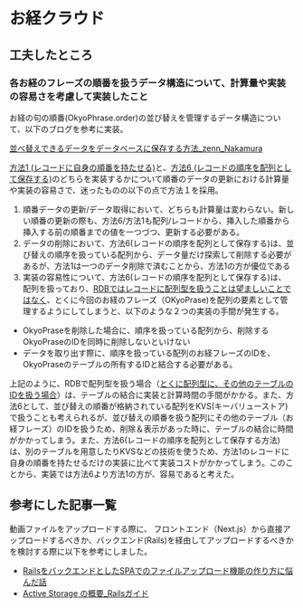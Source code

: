 # お経クラウド

## 工夫したところ

### 各お経のフレーズの順番を扱うデータ構造について、計算量や実装の容易さを考慮して実装したこと
お経の句の順番(OkyoPhrase.order)の並び替えを管理するデータ構造について、以下のブログを参考に実装。


[並べ替えできるデータをデータベースに保存する方法_zenn_Nakamura](https://zenn.dev/itte/articles/e97002637cd3a6#%E6%96%B9%E6%B3%952-%E3%83%AC%E3%82%B3%E3%83%BC%E3%83%89%E3%81%AB%E8%A1%A8%E7%A4%BA%E5%84%AA%E5%85%88%E5%BA%A6%E3%82%92%E6%8C%81%E3%81%9F%E3%81%9B%E3%82%8B)

[方法1 (レコードに自身の順番を持たせる)](https://zenn.dev/itte/articles/e97002637cd3a6#%E6%96%B9%E6%B3%951-%E3%83%AC%E3%82%B3%E3%83%BC%E3%83%89%E3%81%AB%E8%87%AA%E8%BA%AB%E3%81%AE%E9%A0%86%E7%95%AA%E3%82%92%E6%8C%81%E3%81%9F%E3%81%9B%E3%82%8B)と、[方法6 (レコードの順序を配列として保存する)](https://zenn.dev/itte/articles/e97002637cd3a6#%E6%96%B9%E6%B3%956-%E3%83%AC%E3%82%B3%E3%83%BC%E3%83%89%E3%81%AE%E9%A0%86%E5%BA%8F%E3%82%92%E9%85%8D%E5%88%97%E3%81%A8%E3%81%97%E3%81%A6%E4%BF%9D%E5%AD%98%E3%81%99%E3%82%8B)のどちらを実装するかについて順番のデータの更新における計算量や実装の容易さで、迷ったものの以下の点で方法１を採用。



1. 順番データの更新/データ取得において、どちらも計算量は変わらない。新しい順番の更新の際も、方法6/方法1も配列/レコードから、挿入した順番から挿入する前の順番までの値を一つづつ、更新する必要がある。
2. データの削除において、方法6(レコードの順序を配列として保存する)は、並び替えの順序を扱っている配列から、データ量だけ探索して削除する必要があるが、方法1は一つのデータ削除で済むことから、方法1の方が優位である
3. 実装の容易性について、方法6(レコードの順序を配列として保存する)は、
   配列を扱っており、[RDBではレコードに配列型を扱うことは望ましいことではなく](https://products.sint.co.jp/topsic/blog/database-design-anti-pattern#:~:text=%E3%81%9F%E3%82%82%E3%81%AE%E3%81%A7%E3%81%99%E3%80%82-,%E3%82%A2%E3%83%B3%E3%83%81%E3%83%91%E3%82%BF%E3%83%BC%E3%83%B3(1)%20%E9%85%8D%E5%88%97%E3%83%87%E3%83%BC%E3%82%BF%E3%82%92%E4%BF%9D%E6%8C%81%E3%81%99%E3%82%8B,-RDBMS%E3%81%AE%E5%9F%BA%E6%9C%AC)、とくに今回のお経のフレーズ（OKyoPrase)を配列の要素として管理するようにしてしまうと、以下のような２つの実装の手間が発生する。
- OkyoPraseを削除した場合に、順序を扱っている配列から、削除するOkyoPraseのIDを同時に削除しないといけない
- データを取り出す際に、順序を扱っている配列のお経フレーズのIDを、OkyoPraseのテーブルの所有するIDと結合する必要がある。

上記のように、RDBで配列型を扱う場合（[とくに配列型に、その他のテーブルのIDを扱う場合](https://techracho.bpsinc.jp/hachi8833/2023_06_08/48322#:~:text=%E3%83%86%E3%83%BC%E3%83%96%E3%83%AB%E3%81%8CID%E3%82%84%E9%96%A2%E9%80%A3%E4%BB%98%E3%81%91%E3%81%A8%E4%B8%80%E5%88%87%E9%96%A2%E3%82%8F%E3%82%8A%E3%82%92%E6%8C%81%E3%81%9F%E3%81%AA%E3%81%84%E3%81%93%E3%81%A8%E3%81%8C%E3%82%8F%E3%81%8B%E3%81%A3%E3%81%A6%E3%81%84%E3%82%8B%E5%A0%B4%E5%90%88)）は、テーブルの結合に実装と計算時間の手間がかかる。また、方法6として、並び替えの順番が格納されている配列をKVS(キーバリューストア)で扱うことも考えられるが、並び替えの順番を扱う配列にその他のテーブル（お経フレーズ）のIDを扱うため、削除＆表示があった時に、テーブルの結合に時間がかかってしまう。また、方法6(レコードの順序を配列として保存する方法)は、別のテーブルを用意したりKVSなどの技術を使うため、方法1のレコードに自身の順番を持たせるだけの実装に比べて実装コストがかかってしまう。このことから、実装では方法6より方法1の方が、容易であると考えた。

## 参考にした記事一覧
動画ファイルをアップロードする際に、
フロントエンド（Next.js）から直接アップロードするべきか、バックエンド(Rails)を経由してアップロードするべきかを検討する際に以下を参考にしました。

- [RailsをバックエンドとしたSPAでのファイルアップロード機能の作り方に悩んだ話](https://zenn.dev/y_uuu/articles/baaee6d181fda7)
- [Active Storage の概要_Railsガイド](https://railsguides.jp/active_storage_overview.html)